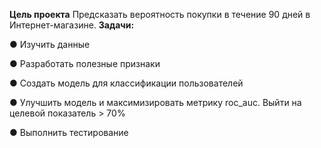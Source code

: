 **Цель проекта**
Предсказать вероятность покупки в течение 90 дней в Интернет-магазине. 
**Задачи:**

● Изучить данные

● Разработать полезные признаки

● Создать модель для классификации пользователей

● Улучшить модель и максимизировать метрику roc_auc. Выйти на целевой показатель > 70%

● Выполнить тестирование
